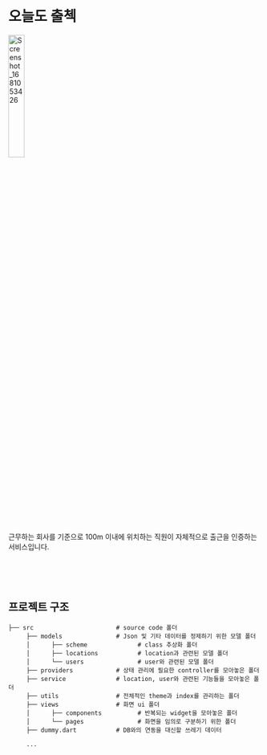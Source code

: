 # 오늘도 출첵

<img width = "25%" src="https://user-images.githubusercontent.com/95288868/230781220-9c9f6b59-8133-471a-9d6c-2907a7cbbeef.png" alt="Screenshot_1681053426"/>

 근무하는 회사를 기준으로 100m 이내에 위치하는 직원이 자체적으로 출근을 인증하는 서비스입니다.

<br/><br/><br/>

## 프로젝트 구조

```
├── src                       # source code 폴더
     ├── models               # Json 및 기타 데이터를 정제하기 위한 모델 폴더
     │		├── scheme              # class 추상화 폴더
     │		├── locations           # location과 관련된 모델 폴더
     │		└── users               # user와 관련된 모델 폴더
     ├── providers            # 상태 관리에 필요한 controller를 모아놓은 폴더
     ├── service              # location, user와 관련된 기능들을 모아놓은 폴더
     ├── utils                # 전체적인 theme과 index를 관리하는 폴더
     ├── views                # 화면 ui 폴더
     │		├── components          # 반복되는 widget을 모아놓은 폴더
     │		└── pages               # 화면을 임의로 구분하기 위한 폴더
     ├── dummy.dart           # DB와의 연동을 대신할 쓰레기 데이터
     
     ...
```



